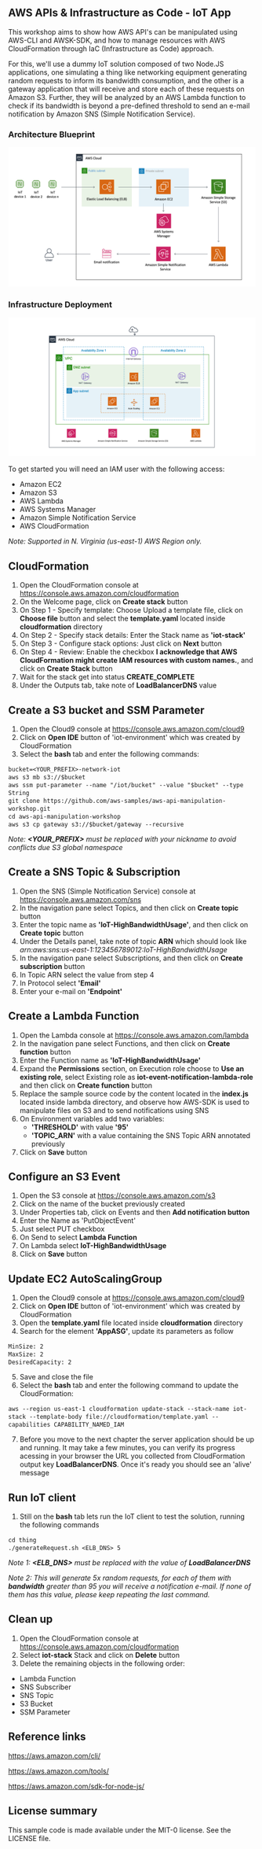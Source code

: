 ## AWS APIs & Infrastructure as Code - IoT App
This workshop aims to show how AWS API's can be manipulated using AWS-CLI and AWSK-SDK, and how to manage resources with AWS CloudFormation through IaC (Infrastructure as Code) approach.

For this, we'll use a dummy IoT solution composed of two Node.JS applications, one simulating a thing like networking equipment generating random requests to inform its bandwidth consumption, and the other is a gateway application that will receive and store each of these requests on Amazon S3. Further, they will be analyzed by an AWS Lambda function to check if its bandwidth is beyond a pre-defined threshold to send an e-mail notification by Amazon SNS (Simple Notification Service).

### Architecture Blueprint
![demo](content/architecture.png)
### Infrastructure Deployment
![demo](content/infrastructure.png)

To get started you will need an IAM user with the following access:
- Amazon EC2
- Amazon S3
- AWS Lambda
- AWS Systems Manager
- Amazon Simple Notification Service
- AWS CloudFormation

_Note: Supported in N. Virginia (us-east-1) AWS Region only._


## CloudFormation
1. Open the CloudFormation console at https://console.aws.amazon.com/cloudformation
2. On the Welcome page, click on **Create stack** button
3. On Step 1 - Specify template: Choose Upload a template file, click on **Choose file** button and select the **template.yaml** located inside **cloudformation** directory
4. On Step 2 - Specify stack details: Enter the Stack name as **'iot-stack'**
5. On Step 3 - Configure stack options: Just click on **Next** button
6. On Step 4 - Review: Enable the checkbox **I acknowledge that AWS CloudFormation might create IAM resources with custom names.**, and click on **Create Stack** button
7. Wait for the stack get into status **CREATE_COMPLETE**
8. Under the Outputs tab, take note of **LoadBalancerDNS** value
  
  
## Create a S3 bucket and SSM Parameter
1. Open the Cloud9 console at https://console.aws.amazon.com/cloud9
2. Click on **Open IDE** button of 'iot-environment' which was created by CloudFormation
3. Select the **bash** tab and enter the following commands:

```
bucket=<YOUR_PREFIX>-network-iot
aws s3 mb s3://$bucket
aws ssm put-parameter --name "/iot/bucket" --value "$bucket" --type String
git clone https://github.com/aws-samples/aws-api-manipulation-workshop.git
cd aws-api-manipulation-workshop
aws s3 cp gateway s3://$bucket/gateway --recursive
```

_Note: **<YOUR_PREFIX>** must be replaced with your nickname to avoid conflicts due S3 global namespace_


## Create a SNS Topic & Subscription ##
1. Open the SNS (Simple Notification Service) console at https://console.aws.amazon.com/sns
2. In the navigation pane select Topics, and then click on **Create topic** button
3. Enter the topic name as **'IoT-HighBandwidthUsage'**, and then click on **Create topic** button
6. Under the Details panel, take note of topic **ARN** which should look like _arn:aws:sns:us-east-1:123456789012:IoT-HighBandwidthUsage_
7. In the navigation pane select Subscriptions, and then click on **Create subscription** button
8. In Topic ARN select the value from step 4
9. In Protocol select **'Email'**
10. Enter your e-mail on **'Endpoint'** 


## Create a Lambda Function ##
1. Open the Lambda console at https://console.aws.amazon.com/lambda
2. In the navigation pane select Functions, and then click on **Create function** button
3. Enter the Function name as **'IoT-HighBandwidthUsage'**
4. Expand the **Permissions** section, on Execution role choose to **Use an existing role**, select Existing role as **iot-event-notification-lambda-role** and then click on **Create function** button
5. Replace the sample source code by the content located in the **index.js** located inside lambda directory, and observe how AWS-SDK is used to manipulate files on S3 and to send notifications using SNS
6. On Environment variables add two variables:
   - **'THRESHOLD'** with value **'95'**
   - **'TOPIC_ARN'** with a value containing the SNS Topic ARN annotated previously
7. Click on **Save** button


## Configure an S3 Event ##
1. Open the S3 console at https://console.aws.amazon.com/s3
2. Click on the name of the bucket previously created
3. Under Properties tab, click on Events and then **Add notification button**
4. Enter the Name as 'PutObjectEvent'
5. Just select PUT checkbox
6. On Send to select **Lambda Function**
7. On Lambda select **IoT-HighBandwidthUsage**
8. Click on **Save** button


## Update EC2 AutoScalingGroup ##
1. Open the Cloud9 console at https://console.aws.amazon.com/cloud9
2. Click on **Open IDE** button of 'iot-environment' which was created by CloudFormation
3. Open the **template.yaml** file located inside **cloudformation** directory
4. Search for the element **'AppASG'**, update its parameters as follow
```
MinSize: 2
MaxSize: 2
DesiredCapacity: 2
```
5. Save and close the file
6. Select the **bash** tab and enter the following command to update the CloudFormation:
```
aws --region us-east-1 cloudformation update-stack --stack-name iot-stack --template-body file://cloudformation/template.yaml --capabilities CAPABILITY_NAMED_IAM 
```
7. Before you move to the next chapter the server application should be up and running. It may take a few minutes, you can verify its progress acessing in your browser the URL you collected from CloudFormation output key **LoadBalancerDNS**. Once it's ready you should see an 'alive' message

## Run IoT client ##
1. Still on the **bash** tab lets run the IoT client to test the solution, running the following commands
```
cd thing
./generateRequest.sh <ELB_DNS> 5
```
_Note 1: **<ELB_DNS>** must be replaced with the value of **LoadBalancerDNS**_

_Note 2: This will generate 5x random requests, for each of them with **bandwidth** greater than 95 you will receive a notification e-mail. If none of them has this value, please keep repeating the last command._


## Clean up
1. Open the CloudFormation console at https://console.aws.amazon.com/cloudformation
2. Select **iot-stack** Stack and click on **Delete** button
3. Delete the remaining objects in the following order: 
  - Lambda Function
  - SNS Subscriber
  - SNS Topic
  - S3 Bucket
  - SSM Parameter


## Reference links
https://aws.amazon.com/cli/

https://aws.amazon.com/tools/

https://aws.amazon.com/sdk-for-node-js/


## License summary
This sample code is made available under the MIT-0 license. See the LICENSE file.
